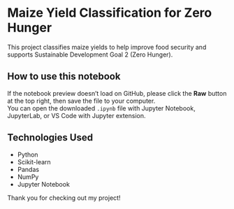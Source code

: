 # Maize Yield Classification for Zero Hunger

This project classifies maize yields to help improve food security and supports Sustainable Development Goal 2 (Zero Hunger).

## How to use this notebook

If the notebook preview doesn’t load on GitHub, please click the **Raw** button at the top right, then save the file to your computer.  
You can open the downloaded `.ipynb` file with Jupyter Notebook, JupyterLab, or VS Code with Jupyter extension.

## Technologies Used

- Python  
- Scikit-learn  
- Pandas  
- NumPy  
- Jupyter Notebook

Thank you for checking out my project!
